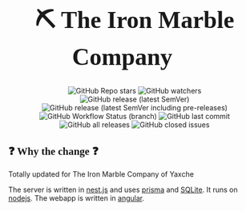 <link rel="preconnect" href="https://fonts.googleapis.com">
<link rel="preconnect" href="https://fonts.gstatic.com" crossorigin>
<link href="https://fonts.googleapis.com/css2?family=IM+Fell+DW+Pica&display=swap" rel="stylesheet">

<h1 align="center" style="font-family: 'IM Fell DW Pica', serif;font-size: xxx-large">
    ⛏ The Iron Marble Company 🔨
</h1>

<div align='center' style='display: flex;flex-direction: column;align-content: center'>
    <div>
        <img alt="GitHub Repo stars" src="https://img.shields.io/github/stars/hustle-coin/The-Iron-Marble-Company?style=social" />
        <img alt="GitHub watchers" src="https://img.shields.io/github/watchers/hustle-coin/The-Iron-Marble-Company?style=social">
    </div>
    <div>
        <img alt="GitHub release (latest SemVer)" src="https://img.shields.io/github/v/release/hustle-coin/The-Iron-Marble-Company?style=flat-square">
        <img alt="GitHub release (latest SemVer including pre-releases)" src="https://img.shields.io/github/v/release/hustle-coin/The-Iron-Marble-Company?include_prereleases&label=beta&style=flat-square">
        <img alt="GitHub Workflow Status (branch)" src="https://img.shields.io/github/workflow/status/hustle-coin/The-Iron-Marble-Company/Release/main?style=flat-square">
        <img alt="GitHub last commit" src="https://img.shields.io/github/last-commit/hustle-coin/The-Iron-Marble-Company?style=flat-square">
        <img alt="GitHub all releases" src="https://img.shields.io/github/downloads/hustle-coin/The-Iron-Marble-Company?style=flat-square">
        <img alt="GitHub closed issues" src="https://img.shields.io/github/issues-closed/hustle-coin/The-Iron-Marble-Company?style=flat-square">
    </div>
</div>

<h2 style="font-family: 'IM Fell DW Pica', serif">
    ❓ Why the change ❓
</h2>

Totally updated for The Iron Marble Company of Yaxche

The server is written in [nest.js](https://nestjs.com/) and uses [prisma](https://www.prisma.io/) and
[SQLite](https://www.sqlite.org/index.html). It runs on [nodejs](https://nodejs.dev/). The webapp is written in
[angular](https://angular.io/).

